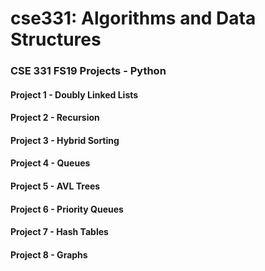 # cse331: Algorithms and Data Structures
### CSE 331 FS19 Projects - Python 
#### Project 1 - Doubly Linked Lists
#### Project 2 - Recursion
#### Project 3 - Hybrid Sorting
#### Project 4 - Queues
#### Project 5 - AVL Trees
#### Project 6 - Priority Queues
#### Project 7 - Hash Tables
#### Project 8 - Graphs
